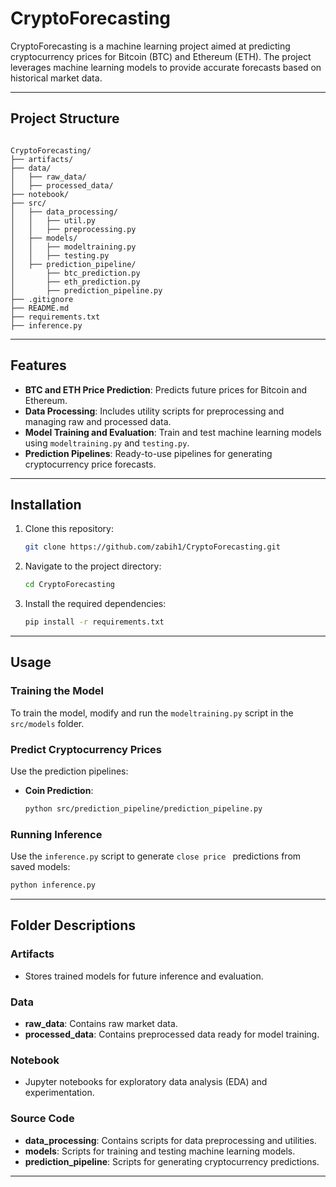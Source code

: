 # CryptoForecasting

CryptoForecasting is a machine learning project aimed at predicting cryptocurrency prices for Bitcoin (BTC) and Ethereum (ETH). The project leverages machine learning models to provide accurate forecasts based on historical market data.

---

## Project Structure

```

CryptoForecasting/
├── artifacts/
├── data/
│   ├── raw_data/
│   ├── processed_data/
├── notebook/
├── src/
│   ├── data_processing/
│   │   ├── util.py
│   │   ├── preprocessing.py
│   ├── models/
│   │   ├── modeltraining.py
│   │   ├── testing.py
│   ├── prediction_pipeline/
│       ├── btc_prediction.py
│       ├── eth_prediction.py
│       ├── prediction_pipeline.py
├── .gitignore
├── README.md
├── requirements.txt
├── inference.py

```

---

## Features

- **BTC and ETH Price Prediction**: Predicts future prices for Bitcoin and Ethereum.
- **Data Processing**: Includes utility scripts for preprocessing and managing raw and processed data.
- **Model Training and Evaluation**: Train and test machine learning models using `modeltraining.py` and `testing.py`.
- **Prediction Pipelines**: Ready-to-use pipelines for generating cryptocurrency price forecasts.

---

## Installation

1. Clone this repository:
   ```bash
   git clone https://github.com/zabih1/CryptoForecasting.git
   ```
2. Navigate to the project directory:
   ```bash
   cd CryptoForecasting
   ```
3. Install the required dependencies:
   ```bash
   pip install -r requirements.txt
   ```

---

## Usage

### Training the Model
To train the model, modify and run the `modeltraining.py` script in the `src/models` folder.

### Predict Cryptocurrency Prices
Use the prediction pipelines:

- **Coin Prediction**:
  ```bash
  python src/prediction_pipeline/prediction_pipeline.py
  ```

### Running Inference
Use the `inference.py` script to generate `close price ` predictions from saved models:
```bash
python inference.py
```

---

## Folder Descriptions

### Artifacts
- Stores trained models for future inference and evaluation.

### Data
- **raw_data**: Contains raw market data.
- **processed_data**: Contains preprocessed data ready for model training.

### Notebook
- Jupyter notebooks for exploratory data analysis (EDA) and experimentation.

### Source Code
- **data_processing**: Contains scripts for data preprocessing and utilities.
- **models**: Scripts for training and testing machine learning models.
- **prediction_pipeline**: Scripts for generating cryptocurrency predictions.

---

